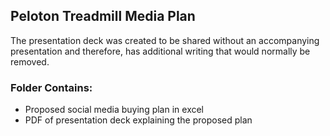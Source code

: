 ## Peloton Treadmill Media Plan
The presentation deck was created to be shared without an accompanying presentation and therefore, has additional writing that would normally be removed. 

### Folder Contains:
 * Proposed social media buying plan in excel 
 * PDF of presentation deck explaining the proposed plan 
